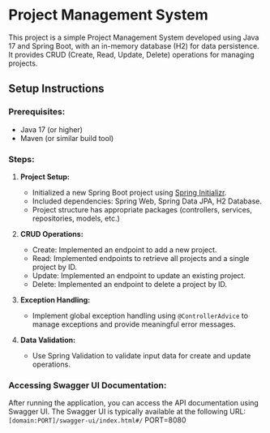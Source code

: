# Project Management System

This project is a simple Project Management System developed using Java 17 and Spring Boot, with an in-memory database (H2) for data persistence. It provides CRUD (Create, Read, Update, Delete) operations for managing projects.

## Setup Instructions

### Prerequisites:

- Java 17 (or higher)
- Maven (or similar build tool)

### Steps:

1. **Project Setup:**
   - Initialized a new Spring Boot project using [Spring Initializr](https://start.spring.io/).
   - Included dependencies: Spring Web, Spring Data JPA, H2 Database.
   - Project structure has appropriate packages (controllers, services, repositories, models, etc.)

2. **CRUD Operations:**
   - Create: Implemented an endpoint to add a new project.
   - Read: Implemented endpoints to retrieve all projects and a single project by ID.
   - Update: Implemented an endpoint to update an existing project.
   - Delete: Implemented an endpoint to delete a project by ID.

3. **Exception Handling:**
   - Implement global exception handling using `@ControllerAdvice` to manage exceptions and provide meaningful error messages.

4. **Data Validation:**
   - Use Spring Validation to validate input data for create and update operations.

### Accessing Swagger UI Documentation:


After running the application, you can access the API documentation using Swagger UI. 
The Swagger UI is typically available at the following 
URL: `[domain:PORT]/swagger-ui/index.html#/`
PORT=8080